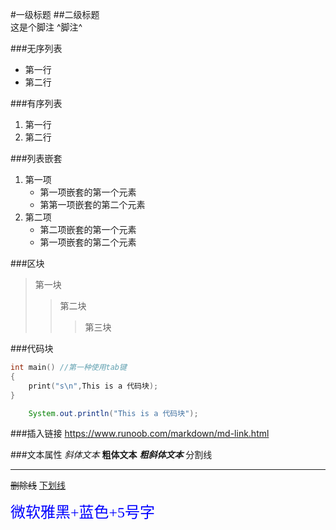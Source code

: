 #一级标题
##二级标题  
这是个脚注 ^脚注^

###无序列表
* 第一行
* 第二行

###有序列表
1. 第一行
2. 第二行

###列表嵌套
1. 第一项
    - 第一项嵌套的第一个元素
    - 第第一项嵌套的第二个元素
2. 第二项
    - 第二项嵌套的第一个元素
    - 第一项嵌套的第二个元素

###区块
> 第一块
>>第二块
>>>第三块

###代码块
```c
int main() //第一种使用tab键
{
    print("s\n",This is a 代码块);
}
```
```java
    System.out.println("This is a 代码块");
```

###插入链接
https://www.runoob.com/markdown/md-link.html


###文本属性
*斜体文本*
**粗体文本**
***粗斜体文本***
分割线
***
~~删除线~~
<u>下划线</u>

<font face="微软雅黑" color="blue" size="5">
  微软雅黑+蓝色+5号字
</font>

